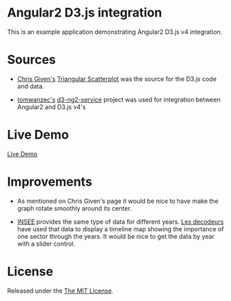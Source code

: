 # Angular2 D3.js integration

This is an example application demonstrating Angular2 D3.js v4 integration.

# Sources

* [Chris Given's](https://bl.ocks.org/cmgiven) [Triangular Scatterplot](https://bl.ocks.org/cmgiven/a0f58034cea5331a814b30b74aacb8af) was the source for the D3.js code and data.

* [tomwanzec's](https://github.com/tomwanzek) [d3-ng2-service](https://github.com/tomwanzek/d3-ng2-service) project was used for integration between Angular2 and D3.js v4's

# Live Demo
[Live Demo](https://jonasrenault.github.io/triangular/)

# Improvements

* As mentioned on Chris Given's page it would be nice to have make the graph rotate smoothly around its center.

* [INSEE](http://www.insee.fr/fr/themes/detail.asp?reg_id=99&ref_id=emploi-zone-2008) provides the same type of data for different years. [Les decodeurs](http://www.lemonde.fr/les-decodeurs/article/2016/09/19/visualisez-vingt-cinq-ans-de-desindustrialisation-dans-les-departements-francais_5000083_4355770.html) have used that data to display a timeline map showing the importance of one sector through the years. It would be nice to get the data by year with a slider control.

# License
Released under the [The MIT License](https://opensource.org/licenses/MIT).
